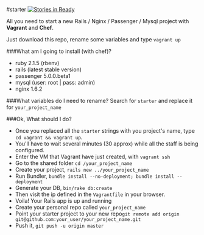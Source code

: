 #starter [![Stories in Ready](https://badge.waffle.io/luctus/starter.svg)](http://waffle.io/luctus/starter)

All you need to start a new Rails / Nginx / Passenger / Mysql project with **Vagrant** and **Chef**.

Just download this repo, rename some variables and type ```vagrant up```

###What am I going to install (with chef)?
- ruby 2.1.5 (rbenv)
- rails (latest stable version)
- passenger 5.0.0.beta1
- mysql (user: root | pass: admin)
- nginx 1.6.2

###What variables do I need to rename?
Search for ```starter``` and replace it for ```your_project_name```

###Ok, What should I do?
- Once you replaced all the ```starter``` strings with you project's name, type ```cd vagrant && vagrant up```. 
- You'll have to wait several minutes (30 approx) while all the staff is being configured.
- Enter the VM that Vagrant have just created, with ```vagrant ssh```
- Go to the shared folder ```cd /your_project_name```
- Create your project, ```rails new ../your_project_name```
- Run Bundler, ```bundle install --no-deployment; bundle install --deployment```
- Generate your DB, ```bin/rake db:create```
- Then visit the ip defined in the ```Vagrantfile``` in your browser. 
- Voila! Your Rails app is up and running 
- Create your personal repo called ```your_project_name```
- Point your starter project to your new repo```git remote add origin git@github.com:your_user/your_project_name.git```
- Push it, ```git push -u origin master```





